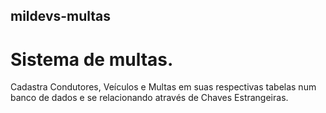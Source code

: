 ## mildevs-multas
# Sistema de multas.
Cadastra Condutores, Veículos e Multas em suas respectivas tabelas num banco de dados e se relacionando através de Chaves Estrangeiras.
